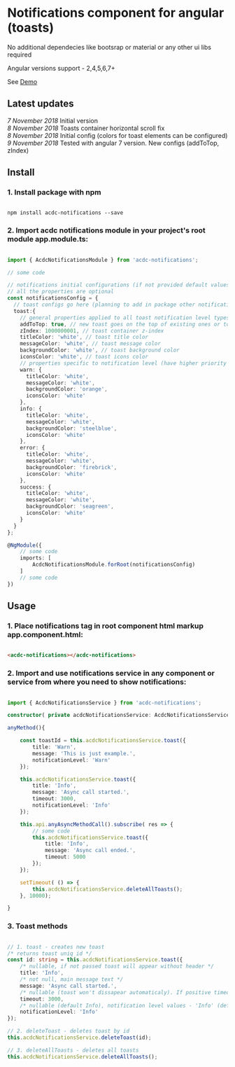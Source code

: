 
# Notifications component for angular (toasts)

No additional dependecies like bootsrap or material or any other ui libs required

Angular versions support - 2,4,5,6,7+

See [Demo](https://angular-mp2pcl.stackblitz.io)


## Latest updates

*7 November 2018* Initial version
<br/>
*8 November 2018* Toasts container horizontal scroll fix
<br/>
*8 November 2018* Initial config (colors for toast elements can be configured)
<br/>
*9 November 2018* Tested with angular 7 version. New configs (addToTop, zIndex)
<br/>


## Install

### 1. Install package with npm
```npm

npm install acdc-notifications --save

```

### 2. Import acdc notifications module in your project's root module app.module.ts:
```ts

import { AcdcNotificationsModule } from 'acdc-notifications';

// some code

// notifications initial configurations (if not provided default values applied)
// all the properties are optional
const notificationsConfig = {
  // toast configs go here (planning to add in package other notification types)
  toast:{
	// general properties applied to all toast notification level types (info, error, warn, success)
	addToTop: true, // new toast goes on the top of existing ones or to the bottom
    zIndex: 1000000001, // toast container z-index
    titleColor: 'white', // toast title color
    messageColor: 'white', // toast message color
    backgroundColor: 'white', // toast background color
	iconsColor: 'white', // toast icons color
	// properties specific to notification level (have higher priority than general properties)
    warn: {
      titleColor: 'white',
      messageColor: 'white',
      backgroundColor: 'orange',
      iconsColor: 'white'
    },
    info: {
	  titleColor: 'white',
	  messageColor: 'white',
      backgroundColor: 'steelblue',
      iconsColor: 'white'
    },
    error: {
	  titleColor: 'white',
	  messageColor: 'white',
      backgroundColor: 'firebrick',
      iconsColor: 'white'
    },
    success: {
	  titleColor: 'white',
	  messageColor: 'white',
      backgroundColor: 'seagreen',
      iconsColor: 'white'
    }
  }
};

@NgModule({
	// some code
	imports: [
		AcdcNotificationsModule.forRoot(notificationsConfig)
	]
	// some code
})

```


## Usage

### 1. Place notifications tag in root component html markup app.component.html:
```html

<acdc-notifications></acdc-notifications>

```

### 2. Import and use notifications service in any component or service from where you need to show notifications:
```ts

import { AcdcNotificationsService } from 'acdc-notifications';

constructor( private acdcNotificationsService: AcdcNotificationsService ) {}

anyMethod(){

	const toastId = this.acdcNotificationsService.toast({
		title: 'Warn', 
		message: 'This is just example.',
		notificationLevel: 'Warn'
	});

	this.acdcNotificationsService.toast({
		title: 'Info', 
		message: 'Async call started.', 
		timeout: 3000,
		notificationLevel: 'Info'
	});

	this.api.anyAsyncMethodCall().subscribe( res => {
		// some code
		this.acdcNotificationsService.toast({
			title: 'Info', 
			message: 'Async call ended.', 
			timeout: 5000
		});
	});

	setTimeout( () => {
		this.acdcNotificationsService.deleteAllToasts();
	}, 10000);

}

```

### 3. Toast methods
```ts

// 1. toast - creates new toast
/* returns toast uniq id */
const id: string = this.acdcNotificationsService.toast({
	/* nullable, if not passed toast will appear without header */
	title: 'Info', 
	/* not null, main message text */
	message: 'Async call started.',
	/* nullable (toast won't dissapear automaticaly). If positive timeout value applied toast will dissapear automaticaly when time elapsed (milliseconds) */
	timeout: 3000, 
	/* nullable (default Info), notification level values - 'Info' (default), 'Success', 'Warn', 'Error'. Toast colors and icons are changed accordingly */
	notificationLevel: 'Info' 
}); 

// 2. deleteToast - deletes toast by id
this.acdcNotificationsService.deleteToast(id); 

// 3. deleteAllToasts - deletes all toasts
this.acdcNotificationsService.deleteAllToasts();

```

